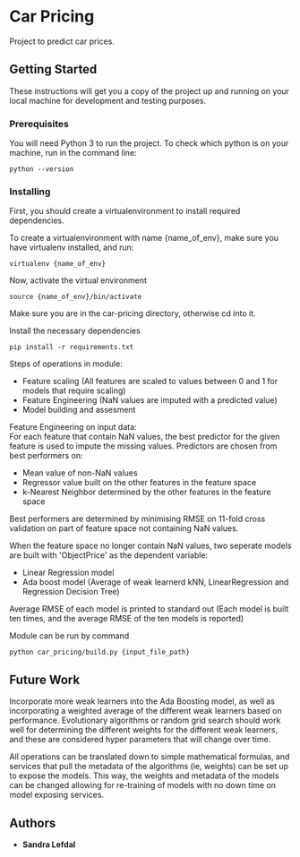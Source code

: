 # Car Pricing

Project to predict car prices.

## Getting Started

These instructions will get you a copy of the project up and running on your local machine for development and testing purposes. 

### Prerequisites

You will need Python 3 to run the project. To check which python is on your machine, run in the command line:

```
python --version
```

### Installing

First, you should create a virtualenvironment to install required dependencies.

To create a virtualenvironment with name {name_of_env}, make sure you have virtualenv installed, and run:

```
virtualenv {name_of_env}
```

Now, activate the virtual environment

```
source {name_of_env}/bin/activate
```
Make sure you are in the car-pricing directory, otherwise cd into it.


Install the necessary dependencies
```
pip install -r requirements.txt
```

Steps of operations in module:
 * Feature scaling (All features are scaled to values between 0 and 1 for models that require scaling)
 * Feature Engineering (NaN values are imputed with a predicted value)
 * Model building and assesment


Feature Engineering on input data: \
For each feature that contain NaN values, the best predictor for the given feature is used to impute the missing values.
Predictors are chosen from best performers on: 
 * Mean value of non-NaN values
 * Regressor value built on the other features in the feature space
 * k-Nearest Neighbor determined by the other features in the feature space
 
Best performers are determined by minimising RMSE on 11-fold cross validation on part of feature space not containing NaN values. 
 
When the feature space no longer contain NaN values, two seperate models are built with 'ObjectPrice' as the dependent variable: 
 * Linear Regression model
 * Ada boost model (Average of weak learnerd kNN, LinearRegression and Regression Decision Tree)

Average RMSE of each model is printed to standard out (Each model is built ten times, and the average RMSE of the ten models is reported)

Module can be run by command


```commandline
python car_pricing/build.py {input_file_path}
```

## Future Work

Incorporate more weak learners into the Ada Boosting model, as well as incorporating a weighted average of the different weak learners based on performance.
Evolutionary algorithms or random grid search should work well for determining the different weights for the different weak learners, and these are considered hyper parameters that will change over time.

All operations can be translated down to simple mathematical formulas, and services that pull the metadata of the algorithms (ie, weights) can be set up to expose the models.
This way, the weights and metadata of the models can be changed allowing for re-training of models with no down time on model exposing services. 

## Authors

* **Sandra Lefdal**

